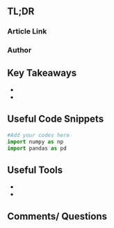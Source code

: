 ## TL;DR

### Article Link

### Author

## Key Takeaways
* 
* 

## Useful Code Snippets
```python
#Add your codes here
import numpy as np
import pandas as pd

```

## Useful Tools
* 
* 

## Comments/ Questions
